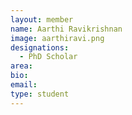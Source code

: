 ```yaml
---
layout: member
name: Aarthi Ravikrishnan
image: aarthiravi.png
designations: 
  - PhD Scholar
area:
bio:
email:
type: student
---
```

